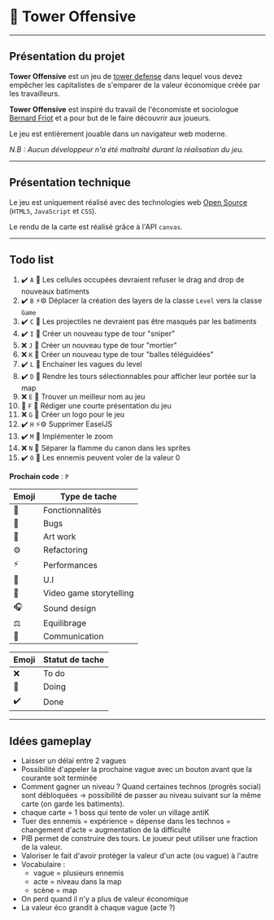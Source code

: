 # 👾 Tower Offensive

---

## Présentation du projet

**Tower Offensive** est un jeu de [tower defense](https://fr.wikipedia.org/wiki/Tower_defense) dans lequel vous devez empêcher les capitalistes de s'emparer de la valeur économique créée par les travailleurs.

**Tower Offensive** est inspiré du travail de l'économiste et sociologue [Bernard Friot](https://fr.wikipedia.org/wiki/Bernard_Friot_(sociologue)) et a pour but de le faire découvrir aux joueurs. 

Le jeu est entièrement jouable dans un navigateur web moderne.

*N.B : Aucun développeur n'a été maltraité durant la réalisation du jeu.*

---

## Présentation technique

Le jeu est uniquement réalisé avec des technologies web [Open Source](https://fr.wikipedia.org/wiki/Open_source) (``HTML5``, ``JavaScript`` et ``CSS``).

Le rendu de la carte est réalisé grâce à l'API ``canvas``.

---

## Todo list

1. ✔️ ``A`` 🐞 Les cellules occupées devraient refuser le drag and drop de nouveaux batiments
1. ✔️ ``B`` ⚡️⚙️ Déplacer la création des layers de la classe `Level` vers la classe `Game`
1. ✔️ ``C`` 🐞 Les projectiles ne devraient pas être masqués par les batiments
1. ✔️ ``I`` 🌟 Créer un nouveau type de tour "sniper"
1. ❌ ``J`` 🌟 Créer un nouveau type de tour "mortier"
1. ❌ ``K`` 🌟 Créer un nouveau type de tour "balles téléguidées"
1. ✔️ ``L`` 🌟 Enchainer les vagues du level
1. ✔️ ``D`` 🌟 Rendre les tours sélectionnables pour afficher leur portée sur la map
1. ❌ ``E`` 📖 Trouver un meilleur nom au jeu
1. 🔨 ``F`` 📢 Rédiger une courte présentation du jeu
1. ❌ ``G`` 🎨 Créer un logo pour le jeu
1. ✔️ ``H`` ⚡️⚙️ Supprimer EaselJS
1. ✔️ ``M`` 🌟 Implémenter le zoom 
1. ❌ ``N`` 🎨 Séparer la flamme du canon dans les sprites 
1. ✔️ ``O`` 🌟 Les ennemis peuvent voler de la valeur 0

**Prochain code** : ``P``

| Emoji | Type de tache |
|---|---|
| 🌟 | Fonctionnalités |
| 🐞 | Bugs |
| 🎨 | Art work |
| ⚙️ | Refactoring |
| ⚡️ | Performances |
| 📐 | U.I |
| 📖 | Video game storytelling |
| 🎧 | Sound design |
| ⚖️ | Equilibrage |
| 📢 | Communication |

| Emoji | Statut de tache |
|---|---|
| ❌ | To do |
| 🔨 | Doing |
| ✔️ | Done |

---

## Idées gameplay

- Laisser un délai entre 2 vagues
- Possibilité d'appeler la prochaine vague avec un bouton avant que la courante soit terminée
- Comment gagner un niveau ? Quand certaines technos (progrès social) sont débloquées -> possibilité de passer au niveau suivant sur la même carte (on garde les batiments).
- chaque carte = 1 boss qui tente de voler un village antiK
- Tuer des ennemis = expérience = dépense dans les technos = changement d'acte = augmentation de la difficulté
- PIB permet de construire des tours. Le joueur peut utiliser une fraction de la valeur.
- Valoriser le fait d'avoir protéger la valeur d'un acte (ou vague) à l'autre 
- Vocabulaire :
    - vague = plusieurs ennemis 
    - acte = niveau dans la map
    - scène = map 
- On perd quand il n'y a plus de valeur économique
- La valeur éco grandit à chaque vague (acte ?)